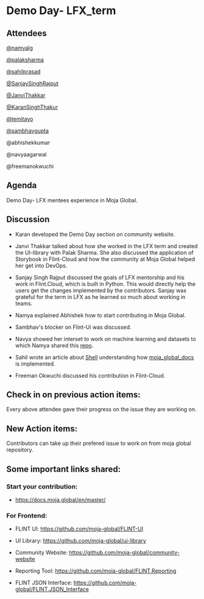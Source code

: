 # Demo Day- LFX_term
## Attendees
[@namyalg](https://github.com/Namyalg)

[@palaksharma](https://github.com/Palaksharma23)

[@sahilprasad](https://github.com/sailorworks)

[@SanjaySinghRajput](https://github.com/SanjaySinghRajpoot)

[@JanviThakkar](https://github.com/Janvi-Thakkar)

[@KaranSinghThakur](https://github.com/thisiskaransgit)

[@temitayo](https://github.com/temitayopelumi)

[@sambhavgupta](https://github.com/sambhavgupta0705)

@abhishekkumar

@navyaagarwal

@freemanokwuchi

## Agenda
Demo Day- LFX mentees experience in Moja Global.

## Discussion

- Karan developed the Demo Day section on community website.

- Janvi Thakkar talked about how she worked in the LFX term and created the UI-library with Palak Sharma. She also discussed the application of Storybook in Flint-Cloud and how the community at Moja Global helped her get into DevOps.

- Sanjay Singh Rajput discussed the goals of LFX mentorship and his work in Flint.Cloud, which is built in Python. This would directly help the users get the changes implemented by the contributors. Sanjay was grateful for the term in LFX as he learned so much about working in teams.

- Namya explained Abhishek how to start contributing in Moja Global.

- Sambhav's blocker on Flint-Ui was discussed.

- Navya showed her interset to work on machine learning and datasets to which Namya shared this [repo](https://github.com/moja-global/GCBM.Belize).

- Sahil wrote an article about [Shell](https://sailorworks.hashnode.dev/lets-get-into-shell) understanding how  [moja_global_docs](https://github.com/moja-global/moja_global_docs) is implemented.

- Freeman Okwuchi discussed his contribution in Flint-Cloud.

## Check in on previous action items:
Every above attendee gave their progress on the issue they are working on.

## New Action items:

Contributors can take up their prefered issue to work on from moja global repository.

## Some important links shared:
### Start your contribution:
- https://docs.moja.global/en/master/
### For Frontend:

- FLINT UI: https://github.com/moja-global/FLINT-UI

- UI Library: https://github.com/moja-global/ui-library

- Community Website: https://github.com/moja-global/community-website

- Reporting Tool: https://github.com/moja-global/FLINT.Reporting

- FLINT JSON Interface: https://github.com/moja-global/FLINT.JSON_Interface


